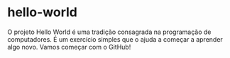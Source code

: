 # hello-world
O projeto Hello World é uma tradição consagrada na programação de computadores. É um exercício simples que o ajuda a começar a aprender algo novo. Vamos começar com o GitHub!
